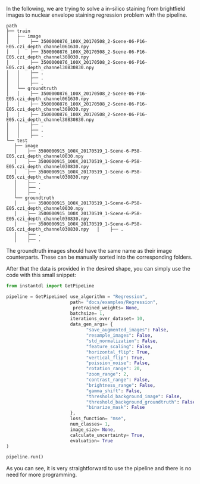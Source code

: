 In the following, we are trying to solve a in-silico staining from brightfield images to nuclear envelope staining regression problem with the pipeline.
```
path
├── train
│   ├── image
│   │    ├── 3500000876_100X_20170508_2-Scene-06-P16-E05.czi_depth_channel061630.npy
│   │    ├── 3500000876_100X_20170508_2-Scene-06-P16-E05.czi_depth_channel308030.npy
│   │    ├── 3500000876_100X_20170508_2-Scene-06-P16-E05.czi_depth_channel30830830.npy
│   │    ├── .
│   │    ├── .
│   │    ├── .
│   └── groundtruth
│   │    ├── 3500000876_100X_20170508_2-Scene-06-P16-E05.czi_depth_channel061630.npy
│   │    ├── 3500000876_100X_20170508_2-Scene-06-P16-E05.czi_depth_channel308030.npy
│   │    ├── 3500000876_100X_20170508_2-Scene-06-P16-E05.czi_depth_channel30830830.npy
│   │    ├── .
│   │    ├── .
│   │    ├── .
└── test
   ├── image
   │    ├── 3500000915_100X_20170519_1-Scene-6-P58-E05.czi_depth_channel0030.npy
   │    ├── 3500000915_100X_20170519_1-Scene-6-P58-E05.czi_depth_channel030830.npy
   │    ├── 3500000915_100X_20170519_1-Scene-6-P58-E05.czi_depth_channel030830.npy
   │    ├── .
   │    ├── .
   │    ├── .
   └── groundtruth
   │    ├── 3500000915_100X_20170519_1-Scene-6-P58-E05.czi_depth_channel0030.npy
   │    ├── 3500000915_100X_20170519_1-Scene-6-P58-E05.czi_depth_channel030830.npy
   │    ├── 3500000915_100X_20170519_1-Scene-6-P58-E05.czi_depth_channel030830.npy   │    ├── .
   │    ├── .
   │    ├── .
```

The groundtruth images should have the same name as their image counterparts. These can be manually sorted into the corresponding folders.

After that the data is provided in the desired shape, you can simply use the code with this small snippet:

```python
from instantdl import GetPipeLine

pipeline = GetPipeLine( use_algorithm = "Regression",
                        path= "docs/examples/Regression",
	                     pretrained_weights= None,
                        batchsize= 1,
                        iterations_over_dataset= 10,
                        data_gen_args= {
                              "save_augmented_images": False,
                              "resample_images": False,
                              "std_normalization": False,
                              "feature_scaling": False,
                              "horizontal_flip": True,
                              "vertical_flip": True,
                              "poission_noise": False,
                              "rotation_range": 20,
                              "zoom_range": 2,
                              "contrast_range": False,
                              "brightness_range": False,
                              "gamma_shift": False,
                              "threshold_background_image": False,
                              "threshold_background_groundtruth": False,
                              "binarize_mask": False
                        },
                        loss_function= "mse",
                        num_classes= 1,
                        image_size= None,
                        calculate_uncertainty= True,
                        evaluation= True
)

pipeline.run()
```

As you can see, it is very straightforward to use the pipeline and there is no need for more programming.

